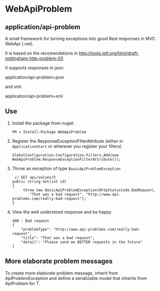 WebApiProblem
=============

## application/api-problem

A small framework for turning exceptions into good Rest responses in MVC WebApi (.net).

It is based on the recomendations in http://tools.ietf.org/html/draft-nottingham-http-problem-03

It supports responses in json:

application/api-problem+json

and xml:

application/api-problem+xml

## Use

 1) Install the package from nuget:
		

		PM > Install-Package WebApiProblem


 2) Register the ResponseExceptionFilterAttribute (either in `ApplicationStart` or wherever you register your filters)
		

		GlobalConfiguration.Configuration.Filters.Add(new WebApiProblem.ResponseExceptionFilterAttribute());


 3) Throw an exception of type `BasicApiProblemException`

 
		 // GET api/values/5
        public string Get(int id)
        {
             throw new BasicApiProblemException(HttpStatusCode.BadRequest, 
				"That was a bad request", "http://www.api-problems.com/really-bad-request");
        }

		
 
 4) View the well understood response and be happy
 
		400 - Bad request
		{
			"problemType": "http://www.api-problems.com/really-bad-request",
			"title": "That was a bad request",
			"detail": "Please send me BETTER requests in the future"
		}

 
## More elaborate problem messages
 
To create more elaborate problem message, inherit from ApiProblemException<T> and define a serializable model that inherits from ApiProblem for T.
